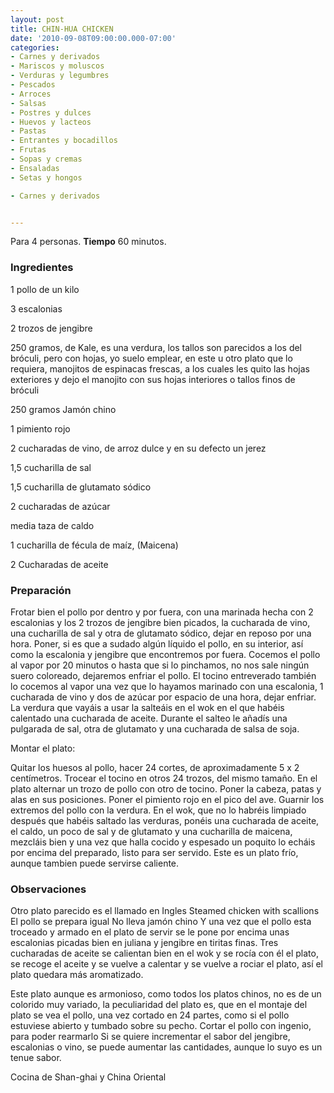 ```yaml
---
layout: post
title: CHIN-HUA CHICKEN
date: '2010-09-08T09:00:00.000-07:00'
categories:
- Carnes y derivados
- Mariscos y moluscos
- Verduras y legumbres
- Pescados
- Arroces
- Salsas
- Postres y dulces
- Huevos y lacteos
- Pastas
- Entrantes y bocadillos
- Frutas
- Sopas y cremas
- Ensaladas
- Setas y hongos

- Carnes y derivados


---
```


Para 4 personas.
<b>Tiempo</b> 60 minutos.

<h3>Ingredientes</h3>

1 pollo de un kilo

3 escalonias

2 trozos de jengibre

250 gramos, de Kale, es una verdura, los tallos son parecidos a los del bróculi, pero con hojas, yo suelo emplear, en este u otro plato que lo requiera, manojitos de espinacas frescas, a los cuales les quito las hojas exteriores y dejo el manojito con sus hojas interiores o tallos finos de bróculi

250 gramos Jamón chino

1 pimiento rojo

2 cucharadas de vino, de arroz dulce y en su defecto un jerez

1,5 cucharilla de sal

1,5 cucharilla de glutamato sódico

2 cucharadas de azúcar

media taza de caldo

1 cucharilla de fécula de maíz, (Maicena)

2 Cucharadas de aceite

<h3>Preparación</h3>

Frotar bien el pollo por dentro y por fuera, con una marinada hecha con 2 escalonias y los 2 trozos de jengibre bien picados, la cucharada de vino, una cucharilla de sal y otra de glutamato sódico, dejar en reposo por una hora. Poner, si es que a sudado algún líquido el pollo, en su interior, así como la escalonia y jengibre que encontremos por fuera. Cocemos el pollo al vapor por 20 minutos o hasta que si lo pinchamos, no nos sale ningún suero coloreado, dejaremos enfriar el pollo. El tocino entreverado también lo cocemos al vapor una vez que lo hayamos marinado con una escalonia, 1 cucharada de vino y dos de azúcar por espacio de una hora, dejar enfriar. La verdura que vayáis a usar la salteáis en el wok en el que habéis calentado una cucharada de aceite. Durante el salteo le añadís una pulgarada de sal, otra de glutamato y una cucharada de salsa de soja.

Montar el plato:

Quitar los huesos al pollo, hacer 24 cortes, de aproximadamente 5 x 2 centímetros. Trocear el tocino en otros 24 trozos, del mismo tamaño. En el plato alternar un trozo de pollo con otro de tocino. Poner la cabeza, patas y alas en sus posiciones. Poner el pimiento rojo en el pico del ave. Guarnir los extremos del pollo con la verdura. En el wok, que no lo habréis limpiado después que habéis saltado las verduras, ponéis una cucharada de aceite, el caldo, un poco de sal y de glutamato y una cucharilla de maicena, mezcláis bien y una vez que halla cocido y espesado un poquito lo echáis por encima del preparado, listo para ser servido. Este es un plato frío, aunque tambien puede servirse caliente.

<h3>Observaciones</h3>

Otro plato parecido es el llamado en Ingles Steamed chicken with scallions El pollo se prepara igual No lleva jamón chino Y una vez que el pollo esta troceado y armado en el plato de servir se le pone por encima unas escalonias picadas bien en juliana y jengibre en tiritas finas. Tres cucharadas de aceite se calientan bien en el wok y se rocía con él el plato, se recoge el aceite y se vuelve a calentar y se vuelve a rociar el plato, así el plato quedara más aromatizado.

Este plato aunque es armonioso, como todos los platos chinos, no es de un colorido muy variado, la peculiaridad del plato es, que en el montaje del plato se vea el pollo, una vez cortado en 24 partes, como si el pollo estuviese abierto y tumbado sobre su pecho. Cortar el pollo con ingenio, para poder rearmarlo Si se quiere incrementar el sabor del jengibre, escalonias o vino, se puede aumentar las cantidades, aunque lo suyo es un tenue sabor.

Cocina de Shan-ghai y China Oriental

